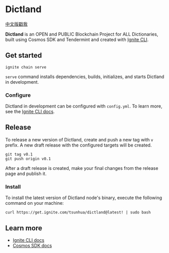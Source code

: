 # Dictland

[中文版戳我](readme-zh.md)

**Dictland** is an OPEN and PUBLIC Blockchain Project for ALL Dictionaries, built using Cosmos SDK and Tendermint and created with [Ignite CLI](https://ignite.com/cli).

## Get started

```
ignite chain serve
```

`serve` command installs dependencies, builds, initializes, and starts Dictland in development.

### Configure

Dictland in development can be configured with `config.yml`. To learn more, see the [Ignite CLI docs](https://docs.ignite.com).

## Release

To release a new version of Dictland, create and push a new tag with `v` prefix. A new draft release with the configured targets will be created.

```
git tag v0.1
git push origin v0.1
```

After a draft release is created, make your final changes from the release page and publish it.

### Install

To install the latest version of Dictland node's binary, execute the following command on your machine:

```
curl https://get.ignite.com/tsunhua/dictland@latest! | sudo bash
```

## Learn more

- [Ignite CLI docs](https://docs.ignite.com)
- [Cosmos SDK docs](https://docs.cosmos.network)
